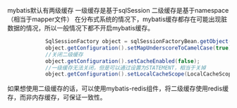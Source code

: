 mybatis默认有两级缓存
一级缓存是基于sqlSession
二级缓存是基于namespace（相当于mapper文件）
在分布式系统的情况下，mybatis缓存都存在可能出现脏数据的情况，所以一般情况下都不开启mybatis缓存。
```java     
            SqlSessionFactory object = sqlSessionFactoryBean.getObject();
            object.getConfiguration().setMapUnderscoreToCamelCase(true);
            //关闭二级缓存
            object.getConfiguration().setCacheEnabled(false);
            //一级缓存无法关闭，但是可以通过设置为STATEMENT，相当于关掉
            object.getConfiguration().setLocalCacheScope(LocalCacheScope.STATEMENT);
```
如果想使用二级缓存的话，可以使用mybatis-redis组件，将二级缓存使用redis缓存，而非内存缓存，可保证一致性。
